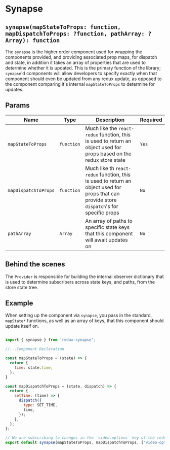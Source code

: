 # Synapse

## `synapse(mapStateToProps: function, mapDispatchToProps: ?function, pathArray: ?Array): function `

The `synapse` is the higher order component used for wrapping the components provided, and providing associated prop maps, for dispatch and state, in addition it takes an array of properties that are used to determine whether it is updated. This is the primary function of the library; `synapse`'d components will allow developers to specify exactly when that component should even be updated from any redux update, as opposed to the component comparing it's internal `mapStateToProps` to determine for updates.

## Params
|Name|Type|Description|Required|
|---|---|---|---|
|`mapStateToProps`|`function`|Much like the `react-redux` function, this is used to return an object used for props based on the redux store state|`Yes`|
|`mapDispatchToProps`|`function`|Much like th `react-redux` function, this is used to return an object used for props that can provide store `dispatch`'s for specific props|`No`|
|`pathArray`|`Array`|An array of paths to specific state keys that this component will await updates on|`No`|

## Behind the scenes
The `Provider` is responsible for building the internal observer dictionary that is used to determine subscribers across state keys, and paths, from the store state tree.

## Example
When setting up the component via `synapse`, you pass in the standard, `mapState*` functions, as well as an array of keys, that this component should update itself on.

```js

import { synapse } from 'redux-synapse';

//...Component Declaration

const mapStateToProps = (state) => {
  return {
    time: state.time,
  };
}

const mapDispatchToProps = (state, dispatch) => {
  return {
    setTime: (time) => {
      dispatch({
        type: SET_TIME,
        time,
      });
    },
  };
};

// We are subscribing to changes in the `video.options` key of the redux state.
export default synapse(mapStateToProps, mapDispatchToProps, ['video-options'])(StandardComponent);
```
